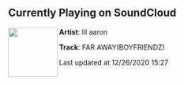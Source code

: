 ## Currently Playing on SoundCloud

[<img align="left" width="100" src="https://i1.sndcdn.com/artworks-000489177858-xjen1y-t50x50.jpg">](https://soundcloud.com/lilaaron911/far-away?in=lilaaron911/sets/bfz2)

**Artist**: lil aaron 

**Track**: FAR AWAY(BOYFRIENDZ)

Last updated at 12/26/2020 15:27
